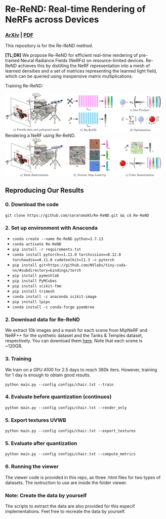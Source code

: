 # Re-ReND: Real-time Rendering of NeRFs across Devices

### [ArXiv](https://arxiv.org/abs/2303.08717) | [PDF](https://arxiv.org/pdf/2303.08717.pdf) 

This repository is for the Re-ReND method.

**[TL;DR]** We propose Re-ReND for efficient real-time rendering of pre-trained Neural Radiance Fields (NeRFs) on resource-limited devices. Re-ReND achieves this by distilling the NeRF representation into a mesh of learned densities and a set of matrices representing the learned light field, which can be queried using inexpensive matrix multiplications.

Training Re-ReND:
<div align="center">
    <a><img src="figs/Training.png"  width="700" ></a>
</div>
Rendering a NeRF using Re-ReND. 
<div align="center">
    <a><img src="figs/Rendering.png"  width="700" ></a>
</div>

## Reproducing Our Results
### 0. Download the code
```
git clone https://github.com/sararoma95/Re-ReND.git && cd Re-ReND
```
### 2. Set up environment with Anaconda
- `conda create --name Re-ReND python=3.7.13`
- `conda activate Re-ReND`
- `pip install -r requirements.txt` 
- `conda install pytorch==1.11.0 torchvision==0.12.0 torchaudio==0.11.0 cudatoolkit=11.3 -c pytorch`
- `pip install git+https://github.com/NVlabs/tiny-cuda-nn/#subdirectory=bindings/torch`
- `pip install pymeshlab`
- `pip install PyMCubes`
- `pip install scikit-fmm`
- `pip install trimesh`
- `conda install -c anaconda scikit-image`
- `pip install lpips`
- `conda install -c conda-forge pyembree`

### 2. Download data for Re-ReND
We extract 10k images and a mesh for each scene from MipNeRF and NeRF++ for the synthetic dataset and the Tanks & Temples dataset, respectively.
You can download them [here](https://drive.google.com/drive/folders/1FZPRaU7w9S0aaBSUpyYHUUeHTJ68gJqD?usp=share_link).
Note that each scene is ~120GB.

### 3. Training

We train on a GPU A100 for 2.5 days to reach 380k iters. However, training for 1 day is enough to obtain good results. 

```
python main.py --config configs/chair.txt --train
```
### 4. Evaluate before quantization (continuos)
```
python main.py --config configs/chair.txt --render_only
```
### 5. Export textures UVWB
```
python main.py --config configs/chair.txt --export_textures
```
### 5. Evaluate after quantization 
```
python main.py --config configs/chair.txt --compute_metrics
```
### 6. Running the viewer
The viewer code is provided in this repo, as three .html files for two types of datasets.
The isntruction to use are inside the folder viewer.

### Note: Create the data by yourself
The scripts to extract the data are also provided for this especif implementations. Feel free to recreate the data by yourself.